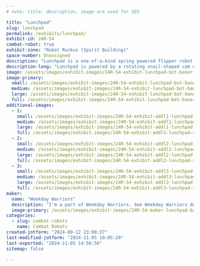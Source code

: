 ```yaml
---
# note: title, description, image are used for SEO

title: "Lunchpad"
slug: lunchpad
permalink: /exhibits/lunchpad/
exhibit-id: 24R-54
combat-robot: true
exhibit-zone: "Robot Ruckus (Spirit Building)"
space-number: Unassigned
description: "Lunchpad is a one-of-a-kind spring powered flipper robot."
description-long: "Lunchpad is powered by a rotating snail-shaped cam which extends a spring. Once the cam completes a rotation, the spring compresses and snaps the arm upwards, flipping opponents into the air. It combines 3D-printed side armor with 2mm thick aluminum for the front wedges. Its strategy is to force opponents into the pit and handle the abuse from spinner bots."
image: /assets/images/exhibit-images/24R-54-exhibit-lunchpad-bot-baner-large.png
image-primary: 
  small: /assets/images/exhibit-images/24R-54-exhibit-lunchpad-bot-baner-small.png
  medium: /assets/images/exhibit-images/24R-54-exhibit-lunchpad-bot-baner-medium.png
  large: /assets/images/exhibit-images/24R-54-exhibit-lunchpad-bot-baner-large.png
  full: /assets/images/exhibit-images/24R-54-exhibit-lunchpad-bot-baner-full.png
additional-images: 
  - 1:
    small: /assets/images/exhibit-images/24R-54-exhibit-addl1-lunchpad-screenshot-2024-08-31-113105-small.png
    medium: /assets/images/exhibit-images/24R-54-exhibit-addl1-lunchpad-screenshot-2024-08-31-113105-medium.png
    large: /assets/images/exhibit-images/24R-54-exhibit-addl1-lunchpad-screenshot-2024-08-31-113105-large.png
    full: /assets/images/exhibit-images/24R-54-exhibit-addl1-lunchpad-screenshot-2024-08-31-113105-full.png
  - 2:
    small: /assets/images/exhibit-images/24R-54-exhibit-addl2-lunchpad-screenshot-2024-09-02-180719-small.png
    medium: /assets/images/exhibit-images/24R-54-exhibit-addl2-lunchpad-screenshot-2024-09-02-180719-medium.png
    large: /assets/images/exhibit-images/24R-54-exhibit-addl2-lunchpad-screenshot-2024-09-02-180719-large.png
    full: /assets/images/exhibit-images/24R-54-exhibit-addl2-lunchpad-screenshot-2024-09-02-180719-full.png
  - 3:
    small: /assets/images/exhibit-images/24R-54-exhibit-addl3-lunchpad-robort3-small.jpg
    medium: /assets/images/exhibit-images/24R-54-exhibit-addl3-lunchpad-robort3-medium.jpg
    large: /assets/images/exhibit-images/24R-54-exhibit-addl3-lunchpad-robort3-large.jpg
    full: /assets/images/exhibit-images/24R-54-exhibit-addl3-lunchpad-robort3-full.jpg
maker: 
  name: "Weekday Warriors"
  description: "I'm a part of Weekday Warriors. See Weekday Warriors desc. "
  image-primary: /assets/images/exhibit-images/24R-54-maker-lunchpad-banner11-medium.png
categories: 
  - slug: combat-robots
    name: Combat Robots
created-jotform: "2024-09-12 23:08:37"
last-modified-jotform: "2024-11-05 10:05:20"
last-exported: "2024-11-05 14:56:56"
sitemap: false

---
```

